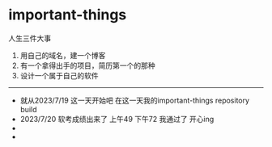# important-things
人生三件大事

1. 用自己的域名，建一个博客
2. 有一个拿得出手的项目，简历第一个的那种
3. 设计一个属于自己的软件

------

- 就从2023/7/19 这一天开始吧 在这一天我的important-things repository build
- 2023/7/20 软考成绩出来了 上午49 下午72 我通过了 开心ing
- 
- 
